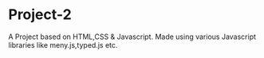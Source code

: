 # Project-2
A Project based on HTML,CSS &amp; Javascript. Made using various Javascript libraries like meny.js,typed.js etc.
